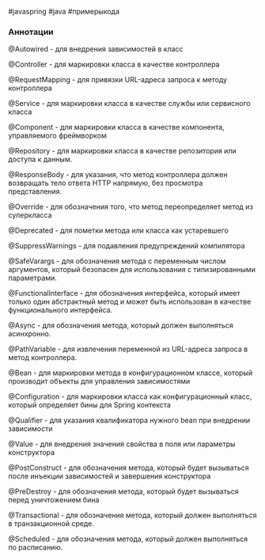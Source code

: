 #javaspring #java #примерыкода 
### Аннотации

@Autowired - для внедрения зависимостей в класс

@Controller - для маркировки класса в качестве контроллера

@RequestMapping - для привязки URL-адреса запроса к методу контроллера

@Service - для маркировки класса в качестве службы или сервисного класса

@Component - для маркировки класса в качестве компонента, управляемого 
фреймворком

@Repository - для маркировки класса в качестве репозитория или доступа к данным.

@ResponseBody - для указания, что метод контроллера должен возвращать тело ответа HTTP напрямую, без просмотра представления.

@Override - для обозначения того, что метод переопределяет метод из суперкласса

@Deprecated - для пометки метода или класса как устаревшего

@SuppressWarnings - для подавления предупреждений компилятора

@SafeVarargs - для обозначения метода с переменным числом аргументов, который безопасен для использования с типизированными параметрами.

@FunctionalInterface - для обозначения интерфейса, который имеет только один абстрактный метод и может быть использован в качестве функционального интерфейса.

@Async - для обозначения метода, который должен выполняться асинхронно.

@PathVariable - для извлечения переменной из URL-адреса запроса в метод контроллера.

@Bean - для маркировки метода в конфигурационном классе, который производит объекты для управления зависимостями

@Configuration - для маркировки класса как конфигурационный класс, который определяет бины для Spring контекста

@Qualifier - для указания квалификатора нужного bean при внедрении зависимости

@Value - для внедрения значения свойства в поля или параметры конструктора

@PostConstruct - для обозначения метода, который будет вызываться после инъекции зависимостей и завершения конструктора

@PreDestroy - для обозначения метода, который будет вызываться перед уничтожением бина

@Transactional - для обозначения метода, который должен выполняться в транзакционной среде.

@Scheduled - для обозначения метода, который должен выполняться по расписанию.

